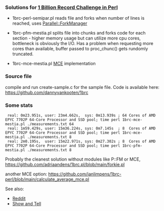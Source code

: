 ### Solutions for [1 Billion Record Challenge in Perl](https://www.morling.dev/blog/one-billion-row-challenge/)

 * 1brc-perl-semipar.pl reads file and forks when number of lines is reached, uses [Parallel::ForkManager](https://metacpan.org/pod/Parallel::ForkManager)

 * 1brc-pfm-mestia.pl splits file into chunks and forks code for each section - higher memory usage but can utilize more cpu cores, bottleneck is obviously the I/O.
Has a problem when requesting more cores than available, buffer passed to proc_chunc() gets rundomly truncated.

 * 1brc-mce-mestia.pl [MCE](https://metacpan.org/pod/MCE) implementation

### Source file
compile and run create-sample.c for the sample file. Code is available here:
https://github.com/dannyvankooten/1brc

### Some stats

```
 real: 0m23.951s, user: 23m4.662s,  sys: 0m13.939s ; 64 Cores of AMD EPYC 7702P 64-Core Processor and SSD pool; time perl 1brc-mce-mestia.pl ./measurements.txt 64
 real: 1m59.429s, user: 15m36.224s, sys: 0m7.145s  ; 8  Cores of AMD EPYC 7702P 64-Core Processor and SSD pool; time perl 1brc-mce-mestia.pl ./measurements.txt 8
 real: 2m0.195s,  user: 15m22.971s, sys: 0m27.302s ; 8  Cores of AMD EPYC 7702P 64-Core Processor and SSD pool; time perl 1brc-pfm-mestia.pl ./measurements.txt 8

```

Probably the cleanest solution without modules like P::FM or MCE, https://github.com/adriaandens/1brc.pl/blob/main/forkie.pl

another MCE option: https://github.com/janlimpens/1brc-perl/blob/main/calculate_average_mce.pl


See also:

* [Reddit](https://www.reddit.com/r/perl/comments/18ygpsi/1_billion_row_challenge_in_perl/)
* [Show and Tell](https://github.com/gunnarmorling/1brc/discussions/categories/show-and-tell)
